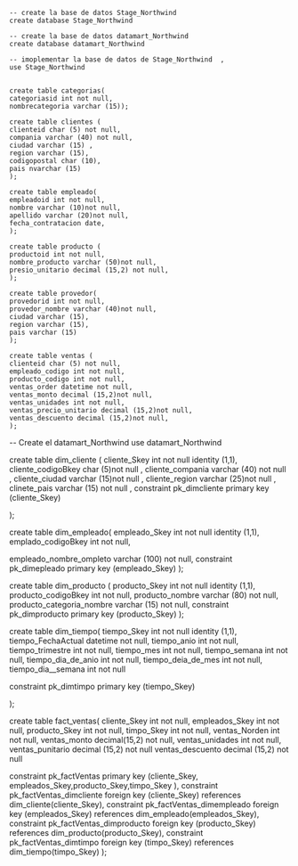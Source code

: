 	-- create la base de datos Stage_Northwind
	create database Stage_Northwind

	-- create la base de datos datamart_Northwind
	create database datamart_Northwind

	-- imoplementar la base de datos de Stage_Northwind  , 
	use Stage_Northwind


	create table categorias(
	categoriasid int not null,
	nombrecategoria varchar (15));

	create table clientes (
	clienteid char (5) not null,
	compania varchar (40) not null,
	ciudad varchar (15) ,
	region varchar (15),
	codigopostal char (10),
	pais nvarchar (15)
	);

	create table empleado(
	empleadoid int not null,
	nombre varchar (10)not null,
	apellido varchar (20)not null,
	fecha_contratacion date,
	);

	create table producto (
	productoid int not null,
	nombre_producto varchar (50)not null,
	presio_unitario decimal (15,2) not null, 
	);

	create table provedor(
	provedorid int not null,
	provedor_nombre varchar (40)not null,
	ciudad varchar (15), 
	region varchar (15),
	pais varchar (15)
	);

	create table ventas (
	clienteid char (5) not null,
	empleado_codigo int not null,
	producto_codigo int not null,
	ventas_order datetime not null,
	ventas_monto decimal (15,2)not null,
	ventas_unidades int not null,
	ventas_precio_unitario decimal (15,2)not null,
	ventas_descuento decimal (15,2)not null,
	);

-- Create el datamart_Northwind
use datamart_Northwind

create table dim_cliente (
cliente_Skey int not null identity (1,1),
cliente_codigoBkey char (5)not null ,
cliente_compania varchar (40) not null ,
cliente_ciudad varchar (15)not null ,
cliente_region varchar (25)not null ,
clinete_pais varchar (15) not null ,
constraint pk_dimcliente
primary key (cliente_Skey)

);

create table dim_empleado(
empleado_Skey int not null identity (1,1),
emplado_codigoBkey int not null,

empleado_nombre_ompleto varchar (100) not null,
constraint pk_dimepleado
primary key (empleado_Skey)
);

create table dim_producto (
producto_Skey  int not null identity (1,1),
producto_codigoBkey int not null,
producto_nombre varchar (80) not null,
producto_categoria_nombre varchar (15) not null,
constraint pk_dimproducto
primary key (producto_Skey)
);

create table dim_tiempo(
tiempo_Skey int not null identity (1,1),
tiempo_FechaActual datetime not null,
tiempo_anio int not null,
tiempo_trimestre int not null,
tiempo_mes int not null,
tiempo_semana int not null,
tiempo_dia_de_anio int not null,
tiempo_deia_de_mes int not null,
tiempo_dia__semana int not null

constraint pk_dimtimpo
primary key (tiempo_Skey)

);


create table fact_ventas(
cliente_Skey int not null,
empleados_Skey int not null,
producto_Skey int not null,
timpo_Skey int not null,
ventas_Norden int not null,
ventas_monto  decimal(15,2) not null,
ventas_unidades int not null,
ventas_punitario decimal (15,2) not null
ventas_descuento decimal (15,2) not null

constraint pk_factVentas
primary key (cliente_Skey, empleados_Skey,producto_Skey,timpo_Skey  ),
constraint pk_factVentas_dimcliente 
foreign key (cliente_Skey)
references dim_cliente(cliente_Skey),
constraint pk_factVentas_dimempleado
foreign key (empleados_Skey)
references dim_empleado(empleados_Skey),
constraint pk_factVentas_dimproducto
foreign key (producto_Skey)
references dim_producto(producto_Skey),
constraint pk_factVentas_dimtimpo
foreign key (timpo_Skey)
references dim_tiempo(timpo_Skey)
);